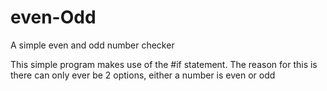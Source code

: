 # even-Odd
A simple even and odd number checker

This simple program makes use of the #if statement. The reason for this is there can only ever be 2 options, either a number is even or odd
